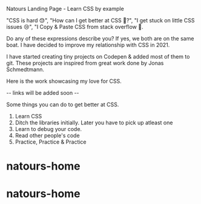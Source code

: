 Natours Landing Page - Learn CSS by example

"CSS is hard 😓", "How can I get better at CSS 🤔?", "I get stuck on little CSS issues 😢", "I Copy & Paste CSS from stack overflow 🤮. 

Do any of these expressions describe you? If yes, we both are on the same boat. I have decided to improve my relationship with CSS in 2021. 

I have started creating tiny projects on Codepen & added most of them to git. These projects are inspired from great work done by Jonas Schmedtmann.

Here is the work showcasing my love for CSS. 

-- links will be added soon --

Some things you can do to get better at CSS.

1. Learn CSS 
2. Ditch the libraries initially. Later you have to pick up atleast one
3. Learn to debug your code. 
4. Read other people's code
5. Practice, Practice & Practice
# natours-home
# natours-home
